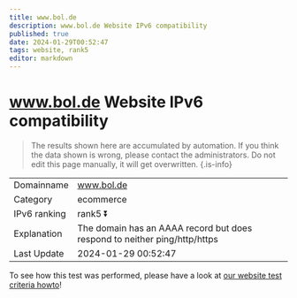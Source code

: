 ```yaml
---
title: www.bol.de
description: www.bol.de Website IPv6 compatibility
published: true
date: 2024-01-29T00:52:47
tags: website, rank5
editor: markdown
---
```


# www.bol.de Website IPv6 compatibility

> The results shown here are accumulated by automation. If you think the data shown is wrong, please contact the administrators. 
> Do not edit this page manually, it will get overwritten.
{.is-info}


|   |   |
| - | - |
| Domainname | www.bol.de
| Category | ecommerce |
| IPv6 ranking | rank5 :arrow_double_down: |
| Explanation | The domain has an AAAA record but does respond to neither ping/http/https |
| Last Update | 2024-01-29 00:52:47 |

To see how this test was performed, please have a look at [our website test criteria howto](/howto/testcriteria/website)!

